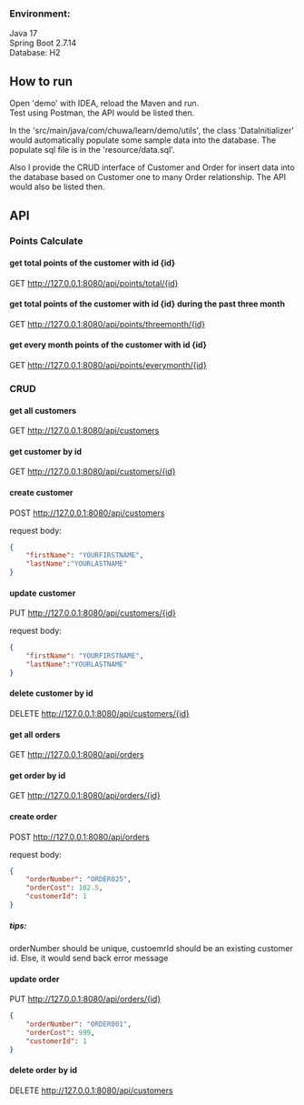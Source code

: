 ### Environment:
Java 17  
Spring Boot 2.7.14  
Database: H2  

## How to run
Open 'demo' with IDEA, reload the Maven and run.  
Test using Postman, the API would be listed then.  

In the 'src/main/java/com/chuwa/learn/demo/utils', the class 'DataInitializer' would automatically populate some sample data into the database. The populate sql file is in the 'resource/data.sql'.

Also I provide the CRUD interface of Customer and Order for insert data into the database based on Customer one to many Order relationship. The API would also be listed then.

## API 

### Points Calculate

#### get total points of the customer with id {id}
GET http://127.0.0.1:8080/api/points/total/{id}

#### get total points of the customer with id {id} during the past three month
GET http://127.0.0.1:8080/api/points/threemonth/{id}

#### get every month points of the customer with id {id}
GET http://127.0.0.1:8080/api/points/everymonth/{id}


### CRUD 

#### get all customers
GET http://127.0.0.1:8080/api/customers

#### get customer by id
GET http://127.0.0.1:8080/api/customers/{id}

#### create customer
POST http://127.0.0.1:8080/api/customers

request body:
```JSON
{
    "firstName": "YOURFIRSTNAME",
    "lastName":"YOURLASTNAME"
}
```

#### update customer
PUT http://127.0.0.1:8080/api/customers/{id}

request body:
```JSON
{
    "firstName": "YOURFIRSTNAME",
    "lastName":"YOURLASTNAME"
}
```


#### delete customer by id
DELETE http://127.0.0.1:8080/api/customers/{id}

#### get all orders
GET http://127.0.0.1:8080/api/orders

#### get order by id
GET http://127.0.0.1:8080/api/orders/{id}

#### create order
POST http://127.0.0.1:8080/api/orders  

request body:
```JSON
{
    "orderNumber": "ORDER025",
    "orderCost": 102.5,
    "customerId": 1
}
```
##### tips:
orderNumber should be unique, custoemrId should be an existing customer id. Else, it would send back error message

#### update order
PUT http://127.0.0.1:8080/api/orders/{id}
```JSON
{
    "orderNumber": "ORDER001",
    "orderCost": 999,
    "customerId": 1
}
```

#### delete order by id
DELETE http://127.0.0.1:8080/api/customers
